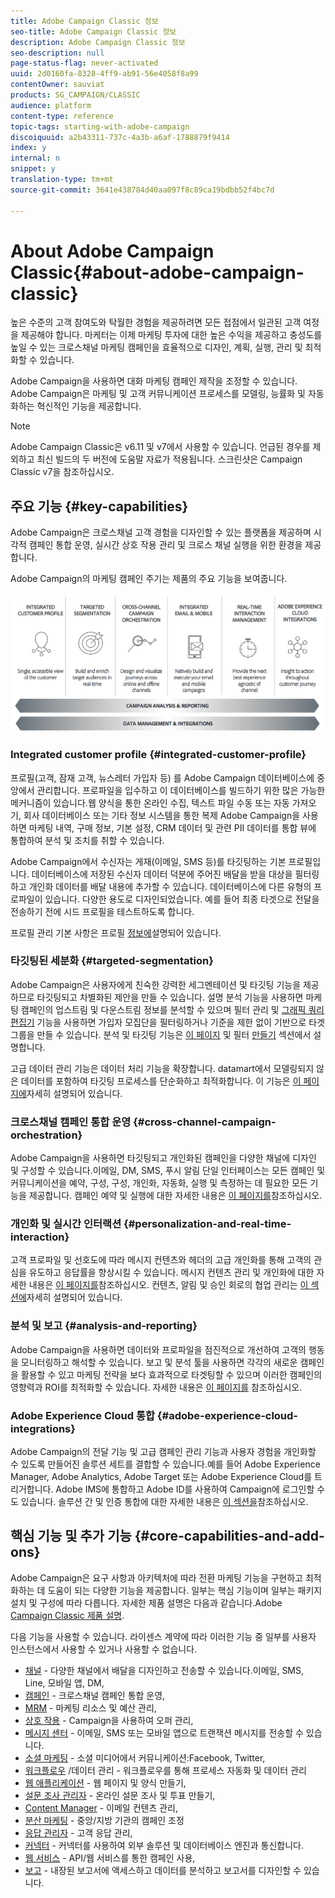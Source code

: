 ```yaml
---
title: Adobe Campaign Classic 정보
seo-title: Adobe Campaign Classic 정보
description: Adobe Campaign Classic 정보
seo-description: null
page-status-flag: never-activated
uuid: 2d0160fa-8328-4ff9-ab91-56e4058f8a99
contentOwner: sauviat
products: SG_CAMPAIGN/CLASSIC
audience: platform
content-type: reference
topic-tags: starting-with-adobe-campaign
discoiquuid: a2b43311-737c-4a3b-a6af-1788879f9414
index: y
internal: n
snippet: y
translation-type: tm+mt
source-git-commit: 3641e438784d40aa097f8c89ca19bdbb52f4bc7d

---
```



# About Adobe Campaign Classic{#about-adobe-campaign-classic}

높은 수준의 고객 참여도와 탁월한 경험을 제공하려면 모든 접점에서 일관된 고객 여정을 제공해야 합니다. 마케터는 이제 마케팅 투자에 대한 높은 수익을 제공하고 충성도를 높일 수 있는 크로스채널 마케팅 캠페인을 효율적으로 디자인, 계획, 실행, 관리 및 최적화할 수 있습니다.

Adobe Campaign을 사용하면 대화 마케팅 캠페인 제작을 조정할 수 있습니다. Adobe Campaign은 마케팅 및 고객 커뮤니케이션 프로세스를 모델링, 능률화 및 자동화하는 혁신적인 기능을 제공합니다.

>[!NOTE]
>
>Adobe Campaign Classic은 v6.11 및 v7에서 사용할 수 있습니다. 언급된 경우를 제외하고 최신 빌드의 두 버전에 도움말 자료가 적용됩니다. 스크린샷은 Campaign Classic v7을 참조하십시오.

## 주요 기능 {#key-capabilities}

Adobe Campaign은 크로스채널 고객 경험을 디자인할 수 있는 플랫폼을 제공하며 시각적 캠페인 통합 운영, 실시간 상호 작용 관리 및 크로스 채널 실행을 위한 환경을 제공합니다.

Adobe Campaign의 마케팅 캠페인 주기는 제품의 주요 기능을 보여줍니다.

![](assets/d_ncs_user_emarketing.png)

### Integrated customer profile {#integrated-customer-profile}

프로필(고객, 잠재 고객, 뉴스레터 가입자 등) 를 Adobe Campaign 데이터베이스에 중앙에서 관리합니다. 프로파일을 입수하고 이 데이터베이스를 빌드하기 위한 많은 가능한 메커니즘이 있습니다.웹 양식을 통한 온라인 수집, 텍스트 파일 수동 또는 자동 가져오기, 회사 데이터베이스 또는 기타 정보 시스템을 통한 복제 Adobe Campaign을 사용하면 마케팅 내역, 구매 정보, 기본 설정, CRM 데이터 및 관련 PII 데이터를 통합 뷰에 통합하여 분석 및 조치를 취할 수 있습니다.

Adobe Campaign에서 수신자는 게재(이메일, SMS 등)를 타깃팅하는 기본 프로필입니다. 데이터베이스에 저장된 수신자 데이터 덕분에 주어진 배달을 받을 대상을 필터링하고 개인화 데이터를 배달 내용에 추가할 수 있습니다. 데이터베이스에 다른 유형의 프로파일이 있습니다. 다양한 용도로 디자인되었습니다. 예를 들어 최종 타겟으로 전달을 전송하기 전에 시드 프로필을 테스트하도록 합니다.

프로필 관리 기본 사항은 프로필 [정보에](../../platform/using/about-profiles.md)설명되어 있습니다.

### 타깃팅된 세분화 {#targeted-segmentation}

Adobe Campaign은 사용자에게 친숙한 강력한 세그멘테이션 및 타깃팅 기능을 제공하므로 타깃팅되고 차별화된 제안을 만들 수 있습니다. 설명 분석 기능을 사용하면 마케팅 캠페인의 업스트림 및 다운스트림 정보를 분석할 수 있으며 필터 관리 및 [그래픽 쿼리 편집기](../../platform/using/about-queries-in-campaign.md) 기능을 사용하면 가입자 모집단을 필터링하거나 기준을 제한 없이 기반으로 타겟 그룹을 만들 수 있습니다. 분석 및 타깃팅 기능은 [이 페이지](../../reporting/using/about-descriptive-analysis.md) 및 필터 [만들기](../../platform/using/creating-filters.md) 섹션에서 설명합니다.

고급 데이터 관리 기능은 데이터 처리 기능을 확장합니다. datamart에서 모델링되지 않은 데이터를 포함하여 타깃팅 프로세스를 단순화하고 최적화합니다. 이 기능은 [이 페이지에](../../workflow/using/targeting-data.md#data-management)자세히 설명되어 있습니다.

### 크로스채널 캠페인 통합 운영 {#cross-channel-campaign-orchestration}

Adobe Campaign을 사용하면 타깃팅되고 개인화된 캠페인을 다양한 채널에 디자인 및 구성할 수 있습니다.이메일, DM, SMS, 푸시 알림 단일 인터페이스는 모든 캠페인 및 커뮤니케이션을 예약, 구성, 구성, 개인화, 자동화, 실행 및 측정하는 데 필요한 모든 기능을 제공합니다. 캠페인 예약 및 실행에 대한 자세한 내용은 [이 페이지를](../../campaign/using/setting-up-marketing-campaigns.md)참조하십시오.

### 개인화 및 실시간 인터랙션 {#personalization-and-real-time-interaction}

고객 프로파일 및 선호도에 따라 메시지 컨텐츠와 헤더의 고급 개인화를 통해 고객의 관심을 유도하고 응답률을 향상시킬 수 있습니다. 메시지 컨텐츠 관리 및 개인화에 대한 자세한 내용은 [이 페이지를](../../delivery/using/about-personalization.md)참조하십시오. 컨텐츠, 알림 및 승인 회로의 협업 관리는 [이 섹션에](../../campaign/using/about-marketing-resource-management.md)자세히 설명되어 있습니다.

### 분석 및 보고 {#analysis-and-reporting}

Adobe Campaign을 사용하면 데이터와 프로파일을 점진적으로 개선하여 고객의 행동을 모니터링하고 해석할 수 있습니다. 보고 및 분석 툴을 사용하면 각각의 새로운 캠페인을 활용할 수 있고 마케팅 전략을 보다 효과적으로 타겟팅할 수 있으며 이러한 캠페인의 영향력과 ROI를 최적화할 수 있습니다. 자세한 내용은 [이 페이지를](../../reporting/using/delivery-reports.md) 참조하십시오.

### Adobe Experience Cloud 통합 {#adobe-experience-cloud-integrations}

Adobe Campaign의 전달 기능 및 고급 캠페인 관리 기능과 사용자 경험을 개인화할 수 있도록 만들어진 솔루션 세트를 결합할 수 있습니다.예를 들어 Adobe Experience Manager, Adobe Analytics, Adobe Target 또는 Adobe Experience Cloud를 트리거합니다. Adobe IMS에 통합하고 Adobe ID를 사용하여 Campaign에 로그인할 수도 있습니다. 솔루션 간 및 인증 통합에 대한 자세한 내용은 [이 섹션을](../../integrations/using/about-adobe-id.md)참조하십시오.

## 핵심 기능 및 추가 기능 {#core-capabilities-and-add-ons}

Adobe Campaign은 요구 사항과 아키텍처에 따라 전환 마케팅 기능을 구현하고 최적화하는 데 도움이 되는 다양한 기능을 제공합니다. 일부는 핵심 기능이며 일부는 패키지 설치 및 구성에 따라 다릅니다. 자세한 제품 설명은 다음과 같습니다.Adobe [Campaign Classic 제품 설명](https://helpx.adobe.com/legal/product-descriptions/adobe-campaign-classic---product-description.html).

다음 기능을 사용할 수 있습니다. 라이센스 계약에 따라 이러한 기능 중 일부를 사용자 인스턴스에서 사용할 수 있거나 사용할 수 없습니다.

* [채널](../../delivery/using/communication-channels.md) - 다양한 채널에서 배달을 디자인하고 전송할 수 있습니다.이메일, SMS, Line, 모바일 앱, DM,
* [캠페인](../../campaign/using/designing-marketing-campaigns.md) - 크로스채널 캠페인 통합 운영,
* [MRM](../../campaign/using/about-marketing-resource-management.md) - 마케팅 리소스 및 예산 관리,
* [상호 작용](../../interaction/using/interaction-and-offer-management.md) - Campaign을 사용하여 오퍼 관리,
* [메시지 센터](../../message-center/using/about-transactional-messaging.md) - 이메일, SMS 또는 모바일 앱으로 트랜잭션 메시지를 전송할 수 있습니다.
* [소셜 마케팅](../../social/using/about-social-marketing.md) - 소셜 미디어에서 커뮤니케이션:Facebook, Twitter,
* [워크플로우](../../workflow/using/about-workflows.md) /데이터 관리 - 워크플로우를 통해 프로세스 자동화 및 데이터 관리
* [웹 애플리케이션](../../web/using/about-web-applications.md) - 웹 페이지 및 양식 만들기,
* [설문 조사 관리자](../../web/using/about-surveys.md) - 온라인 설문 조사 및 투표 만들기,
* [Content Manager](../../delivery/using/about-content-management.md) - 이메일 컨텐츠 관리,
* [분산 마케팅](../../campaign/using/about-distributed-marketing.md) - 중앙/지방 기관의 캠페인 조정
* [응답 관리자](../../campaign/using/about-response-manager.md) - 고객 응답 관리,
* [커넥터](../../platform/using/about-connectors.md) - 커넥터를 사용하여 외부 솔루션 및 데이터베이스 엔진과 통신합니다.
* [웹 서비스](../../configuration/using/about-web-services.md) - API/웹 서비스를 통한 캠페인 사용,
* [보고](../../reporting/using/about-adobe-campaign-reporting-tools.md) - 내장된 보고서에 액세스하고 데이터를 분석하고 보고서를 디자인할 수 있습니다.


